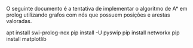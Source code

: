 O seguinte documento é a tentativa de implementar o algoritmo de A* em prolog utilizando grafos com nós que possuem posições e arestas valoradas.

apt install swi-prolog-nox
pip install -U pyswip
pip install networkx
pip install matplotlib